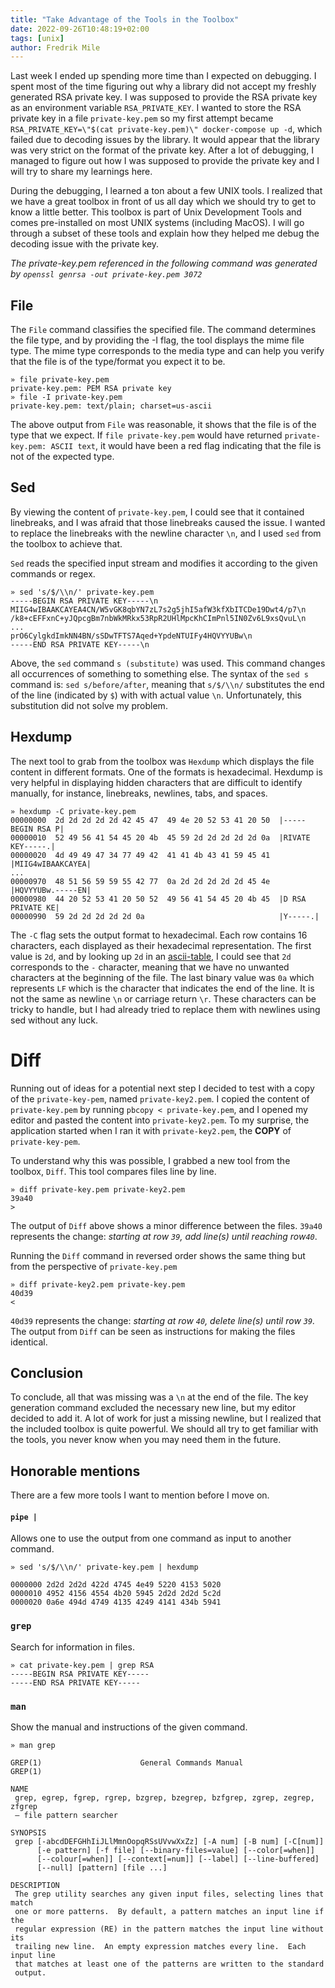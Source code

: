 ```yaml
---
title: "Take Advantage of the Tools in the Toolbox"
date: 2022-09-26T10:48:19+02:00
tags: [unix]
author: Fredrik Mile
---
```


Last week I ended up spending more time than I expected on debugging.
I spent most of the time figuring out why a library did not accept my freshly generated RSA private key.
I was supposed to provide the RSA private key as an environment variable `RSA_PRIVATE_KEY`.  I wanted to store the RSA private key in a file `private-key.pem` so my first attempt became `RSA_PRIVATE_KEY=\"$(cat private-key.pem)\" docker-compose up -d`, which failed due to decoding issues by the library.
It would appear that the library was very strict on the format of the private key.
After a lot of debugging, I managed to figure  out how I was supposed to provide the private key and I will try to share my learnings here. 

During the debugging, I learned a ton about a few UNIX tools. 
I realized that we have a great toolbox in front of us all day which we should try to get to know a little better.
This toolbox is part of Unix Development Tools and comes pre-installed on most UNIX systems (including MacOS).
I will go through a subset of these tools and explain how they helped me debug the decoding issue with the private key.

_The private-key.pem referenced in the following command was generated by `openssl genrsa -out private-key.pem 3072`_

## File

The `File` command classifies the specified file.
The command determines the file type, and by providing the -I flag, the tool displays the mime file type.
The mime type corresponds to the media type and can help you verify that the file is of the type/format you expect it to be.

	» file private-key.pem
	private-key.pem: PEM RSA private key
	» file -I private-key.pem
	private-key.pem: text/plain; charset=us-ascii

The above output from `File` was reasonable, it shows that the file is of the type that we expect.
If `file private-key.pem` would have returned `private-key.pem: ASCII text`, it would have been a red flag indicating that the file is not of the expected type.


## Sed

By viewing the content of `private-key.pem`, I could see that it contained linebreaks, and I was afraid that those linebreaks caused the issue. 
I wanted to replace the linebreaks with the newline character `\n`, and I used `sed` from the toolbox to achieve that.

`Sed` reads the specified input stream and modifies it according to the given commands or regex.

	» sed 's/$/\\n/' private-key.pem
	-----BEGIN RSA PRIVATE KEY-----\n
	MIIG4wIBAAKCAYEA4CN/W5vGK8qbYN7zL7s2g5jhI5afW3kfXbITCDe19Dwt4/p7\n
	/k8+cEFFxnC+yJQpcgBm7nbWkMRkx53RpR2UHlMpcKhCImPnl5IN0Zv6L9xsQvuL\n
	...
	prO6CylgkdImkNN4BN/sSDwTFTS7Aqed+YpdeNTUIFy4HQVYYUBw\n
	-----END RSA PRIVATE KEY-----\n

Above, the `sed` command `s (substitute)` was used. 
This command changes all occurrences of something to something else. 
The syntax of the `sed s` command is: `sed s/before/after`, meaning that `s/$/\\n/` substitutes the end of the line (indicated by `$`) with with actual value `\n`.
Unfortunately, this substitution did not solve my problem.


## Hexdump

The next tool to grab from the toolbox was `Hexdump` which displays the file content in different formats.
One of the formats is hexadecimal.
Hexdump is very helpful in displaying hidden characters that are difficult to identify manually, for instance, linebreaks, newlines, tabs, and spaces.

	» hexdump -C private-key.pem
	00000000  2d 2d 2d 2d 2d 42 45 47  49 4e 20 52 53 41 20 50  |-----BEGIN RSA P|
	00000010  52 49 56 41 54 45 20 4b  45 59 2d 2d 2d 2d 2d 0a  |RIVATE KEY-----.|
	00000020  4d 49 49 47 34 77 49 42  41 41 4b 43 41 59 45 41  |MIIG4wIBAAKCAYEA|
	...
	00000970  48 51 56 59 59 55 42 77  0a 2d 2d 2d 2d 2d 45 4e  |HQVYYUBw.-----EN|
	00000980  44 20 52 53 41 20 50 52  49 56 41 54 45 20 4b 45  |D RSA PRIVATE KE|
	00000990  59 2d 2d 2d 2d 2d 0a                              |Y-----.|

The `-C` flag sets the output format to hexadecimal. Each row contains 16 characters, each displayed as their hexadecimal representation.
The first value is `2d`, and by looking up `2d` in an [ascii-table](https://www.asciitable.com/), I could see that `2d` corresponds to the `-` character, meaning that we have no unwanted characters at the beginning of the file.
The last binary value was `0a` which represents `LF` which is the character that indicates the end of the line.
It is not the same as newline `\n` or carriage return `\r`.
These characters can be tricky to handle, but I had already tried to replace them with newlines using sed without any luck.

# Diff

Running out of ideas for a potential next step I decided to test with a copy of the `private-key-pem`, named `private-key2.pem`.
I copied the content of `private-key.pem` by running `pbcopy < private-key.pem`, and I opened my editor and pasted the content into `private-key2.pem`.
To my surprise, the application started when I ran it with `private-key2.pem`, the **COPY** of `private-key-pem`.

To understand why this was possible, I grabbed a new tool from the toolbox, `Diff`.
This tool compares files line by line.

	» diff private-key.pem private-key2.pem
	39a40
	>

The output of `Diff` above shows a minor difference between the files.
`39a40` represents the change: _starting at row `39`, add line(s) until reaching row`40`_. 


Running the `Diff` command in reversed order shows the same thing but from the perspective of `private-key.pem`

	» diff private-key2.pem private-key.pem
	40d39
	<

`40d39` represents the change: _starting at row `40`, delete line(s) until row `39`._ The output from `Diff` can be seen as instructions for making the files identical.

## Conclusion

To conclude, all that was missing was a `\n` at the end of the file. The key generation command excluded the necessary new line, but my editor decided to add it.
A lot of work for just a missing newline, but I realized that the included toolbox is quite powerful.
We should all try to get familiar with the tools, you never know when you may need them in the future.

## Honorable mentions

There are a few more tools I want to mention before I move on.

#### `pipe |`

Allows one to use the output from one command as input to another command.
	
	» sed 's/$/\\n/' private-key.pem | hexdump

	0000000 2d2d 2d2d 422d 4745 4e49 5220 4153 5020
	0000010 4952 4156 4554 4b20 5945 2d2d 2d2d 5c2d
	0000020 0a6e 494d 4749 4135 4249 4141 434b 5941

### `grep`

Search for information in files.

	» cat private-key.pem | grep RSA
	-----BEGIN RSA PRIVATE KEY-----
	-----END RSA PRIVATE KEY-----

### `man`

Show the manual and instructions of the given command.

	» man grep

	GREP(1)                      General Commands Manual                     GREP(1)

	NAME
     grep, egrep, fgrep, rgrep, bzgrep, bzegrep, bzfgrep, zgrep, zegrep, zfgrep
     – file pattern searcher

	SYNOPSIS
     grep [-abcdDEFGHhIiJLlMmnOopqRSsUVvwXxZz] [-A num] [-B num] [-C[num]]
          [-e pattern] [-f file] [--binary-files=value] [--color[=when]]
          [--colour[=when]] [--context[=num]] [--label] [--line-buffered]
          [--null] [pattern] [file ...]

	DESCRIPTION
     The grep utility searches any given input files, selecting lines that match
     one or more patterns.  By default, a pattern matches an input line if the
     regular expression (RE) in the pattern matches the input line without its
     trailing new line.  An empty expression matches every line.  Each input line
     that matches at least one of the patterns are written to the standard
     output.
